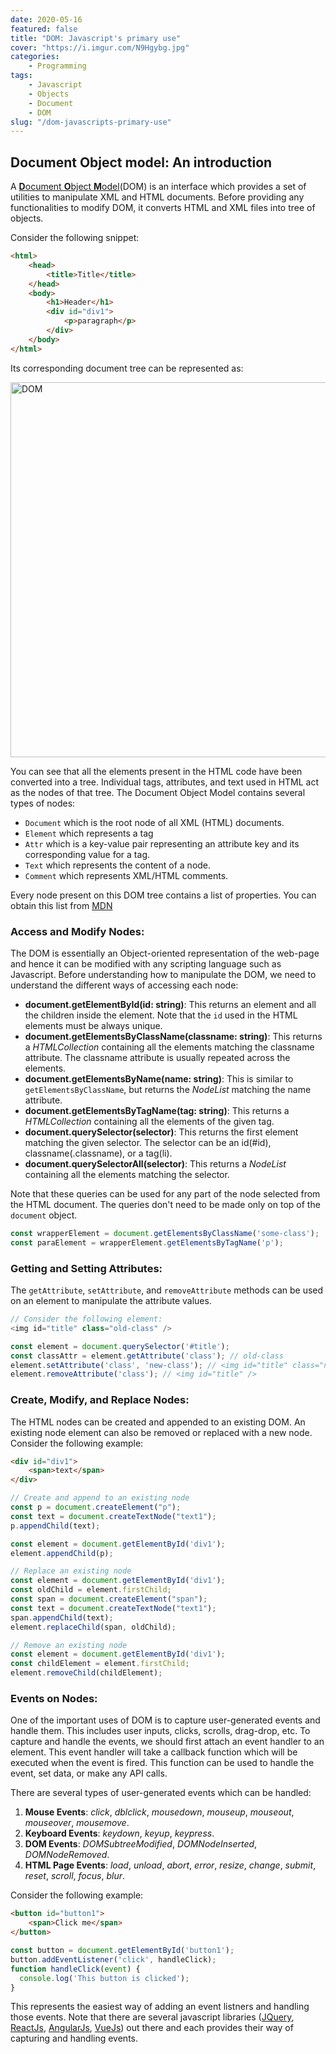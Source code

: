 ```yaml
---
date: 2020-05-16
featured: false
title: "DOM: Javascript's primary use"
cover: "https://i.imgur.com/N9Hgybg.jpg"
categories: 
    - Programming
tags:
    - Javascript
    - Objects
    - Document
    - DOM
slug: "/dom-javascripts-primary-use"
---
```


## Document Object model: An introduction

A [**D**ocument **O**bject **M**odel](https://developer.mozilla.org/en-US/docs/Web/API/Document_Object_Model/Introduction)(DOM) is an interface which provides a set of utilities to manipulate XML and HTML documents. Before providing any functionalities to modify DOM, it converts HTML and XML files into tree of objects.

Consider the following snippet: 
```html
<html>
    <head>
        <title>Title</title>
    </head>
    <body>
        <h1>Header</h1>
        <div id="div1">
            <p>paragraph</p>
        </div>
    </body>
</html>
```

Its corresponding document tree can be represented as:

<img src="https://i.imgur.com/ETfMFOx.png" alt="DOM" width="600px" />

You can see that all the elements present in the HTML code have been converted into a tree. Individual tags, attributes, and text used in HTML act as the nodes of that tree. The Document Object Model contains several types of nodes:

- `Document` which is the root node of all XML (HTML) documents.
- `Element` which represents a tag
- `Attr` which is a key-value pair representing an attribute key and its corresponding value for a tag.
- `Text` which represents the content of a node.
- `Comment` which represents XML/HTML comments.

Every node present on this DOM tree contains a list of properties. You can obtain this list from [MDN](https://developer.mozilla.org/en-US/docs/Web/API/Node)

### Access and Modify Nodes:

The DOM is essentially an Object-oriented representation of the web-page and hence it can be modified with any scripting language such as Javascript. Before understanding how to manipulate the DOM, we need to understand the different ways of accessing each node:

- **document.getElementById(id: string)**: This returns an element and all the children inside the element. Note that the `id` used in the HTML elements must be always unique.
- **document.getElementsByClassName(classname: string)**: This returns a *HTMLCollection* containing all the elements matching the classname attribute. The classname attribute is usually repeated across the elements.
- **document.getElementsByName(name: string)**: This is similar to `getElementsByClassName`, but returns the *NodeList* matching the name attribute.
- **document.getElementsByTagName(tag: string)**: This returns a *HTMLCollection* containing all the elements of the given tag.
- **document.querySelector(selector)**: This returns the first element matching the given selector. The selector can be an id(#id), classname(.classname), or a tag(li).
- **document.querySelectorAll(selector)**: This returns a *NodeList* containing all the elements matching the selector.

Note that these queries can be used for any part of the node selected from the HTML document. The queries don't need to be made only on top of the `document` object.

```javascript
const wrapperElement = document.getElementsByClassName('some-class');
const paraElement = wrapperElement.getElementsByTagName('p');
```

### Getting and Setting Attributes:

The `getAttribute`, `setAttribute`, and `removeAttribute` methods can be used on an element to manipulate the attribute values.

```javascript
// Consider the following element:
<img id="title" class="old-class" />

const element = document.querySelector('#title');
const classAttr = element.getAttribute('class'); // old-class
element.setAttribute('class', 'new-class'); // <img id="title" class="new-class" />
element.removeAttribute('class'); // <img id="title" />
```

### Create, Modify, and Replace Nodes:

The HTML nodes can be created and appended to an existing DOM. An existing node element can also be removed or replaced with a new node.
Consider the following example:

```html
<div id="div1">
    <span>text</span>
</div>
```

```javascript
// Create and append to an existing node
const p = document.createElement("p");
const text = document.createTextNode("text1");
p.appendChild(text);

const element = document.getElementById('div1');
element.appendChild(p);
```

```javascript
// Replace an existing node
const element = document.getElementById('div1');
const oldChild = element.firstChild;
const span = document.createElement("span");
const text = document.createTextNode("text1");
span.appendChild(text);
element.replaceChild(span, oldChild);
```

```javascript
// Remove an existing node
const element = document.getElementById('div1');
const childElement = element.firstChild;
element.removeChild(childElement);
```

### Events on Nodes:

One of the important uses of DOM is to capture user-generated events and handle them. This includes user inputs, clicks, scrolls, drag-drop, etc. To capture and handle the events, we should first attach an event handler to an element. This event handler will take a callback function which will be executed when the event is fired. This function can be used to handle the event, set data, or make any API calls.

There are several types of user-generated events which can be handled:
1. **Mouse Events**: *click*, *dblclick*, *mousedown*, *mouseup*, *mouseout*, *mouseover*, *mousemove*.
2. **Keyboard Events**: *keydown*, *keyup*, *keypress*.
3. **DOM Events**: *DOMSubtreeModified*, *DOMNodeInserted*, *DOMNodeRemoved*.
4. **HTML Page Events**: *load*, *unload*, *abort*, *error*, *resize*, *change*, *submit*, *reset*, *scroll*, *focus*, *blur*.

Consider the following example:
```html
<button id="button1">
    <span>Click me</span>
</button>
```

```javascript
const button = document.getElementById('button1');
button.addEventListener('click', handleClick);
function handleClick(event) {
  console.log('This button is clicked');
}
```

This represents the easiest way of adding an event listners and handling those events. Note that there are several javascript libraries ([JQuery](https://jquery.com/), [ReactJs](https://reactjs.org/), [AngularJs](https://angularjs.org/), [VueJs](https://vuejs.org/)) out there and each provides their way of capturing and handling events.
